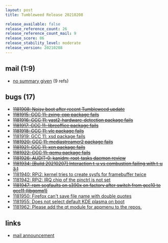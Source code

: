 ```yaml
---
layout: post
title: Tumbleweed Release 20210208

release_available: false
release_reference_count: 26
release_reference_count_mail: 9
release_score: 86
release_stability_level: moderate
release_version: 20210208
---
```


## mail (1:9)

- [no summary given](https://github.com/boombatower/tumbleweed-review/issues/10) (9 refs)

## bugs (17)

<!--more-->

- ~~[1181908: Noisy boot after recent Tumbleweed update](https://bugzilla.opensuse.org/show_bug.cgi?id=1181908)~~
- ~~[1181915: GCC 11: zxing-cpp package fails](https://bugzilla.opensuse.org/show_bug.cgi?id=1181915)~~
- ~~[1181916: GCC 11: yast2-hardware-detection package fails](https://bugzilla.opensuse.org/show_bug.cgi?id=1181916)~~
- ~~[1181917: GCC 11: libreoffice package fails](https://bugzilla.opensuse.org/show_bug.cgi?id=1181917)~~
- ~~[1181918: GCC 11: vlc package fails](https://bugzilla.opensuse.org/show_bug.cgi?id=1181918)~~
- [1181919: GCC 11: xsd package fails](https://bugzilla.opensuse.org/show_bug.cgi?id=1181919)
- ~~[1181920: GCC 11: mediastreamer2 package fails](https://bugzilla.opensuse.org/show_bug.cgi?id=1181920)~~
- ~~[1181921: GCC 11: xen package fails](https://bugzilla.opensuse.org/show_bug.cgi?id=1181921)~~
- ~~[1181922: GCC 11: qemu package fails](https://bugzilla.opensuse.org/show_bug.cgi?id=1181922)~~
- ~~[1181926: AUDIT-0: kanidm: root-tasks daemon review](https://bugzilla.opensuse.org/show_bug.cgi?id=1181926)~~
- ~~[1181934: \[Build 20210207\] Interaction t-u vs combustion failing with t-u 3.1](https://bugzilla.opensuse.org/show_bug.cgi?id=1181934)~~
- [1181940: RPi2: kernel tries to create sysfs for framebuffer twice](https://bugzilla.opensuse.org/show_bug.cgi?id=1181940)
- [1181942: RPi2: IRQ chip of the pinctrl is not set](https://bugzilla.opensuse.org/show_bug.cgi?id=1181942)
- ~~[1181947: rpm segfaults on s390x on factory after switch from gcc10 to gcc11 (libgomp1)](https://bugzilla.opensuse.org/show_bug.cgi?id=1181947)~~
- [1181950: Firefox can't save file name with double quotes](https://bugzilla.opensuse.org/show_bug.cgi?id=1181950)
- [1181955: Does not select default KDE plasma on boot](https://bugzilla.opensuse.org/show_bug.cgi?id=1181955)
- [1181962: Please add the qt module for appmenu to the repos.](https://bugzilla.opensuse.org/show_bug.cgi?id=1181962)



## links

- [mail announcement](https://github.com/boombatower/tumbleweed-review/issues/10)
